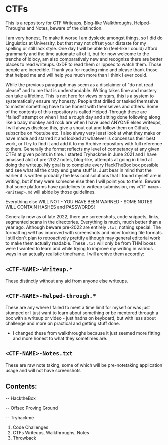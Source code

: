 # CTFs

This is a repository for CTF Writeups, Blog-like Walkthroughs, Helped-Throughs and Notes, beware of the distinction.

I am very honest. To make it worse I am dyslexic amongst things, so I did do Linguistics at University, but that may not offset your distaste for my spelling or still lack style. One day I will be able to (feel-like I could) afford grammarly and the time automate all of it, but for now welcome to the trenchs of idiocy, am also comparatively new and recognize there are better places to read writeups. 0xDF to read them or Ippsec to watch them. Those people are incredible. Thank you for reading mine and please thank those that helped me and will help you much more than I think I ever could.

While the previous paragraph may seem as a disclaimer of "do not read please" and to me that is understandable. Writing takes time and mastery can take a lifetime. This is not here for views or stars, this is a system to systematically ensure my honesty. People that drilled or tasked themselve to master something have to be honest with themselves and others. Some of the contents of this repository is called Helped-Through these are "failed" attempt or when I had a rough day and sitting done following along like a baby monkey and rock are when I have used ANYONE elses writeups, I will always disclose this, give a shout out and follow them on Github, subscribe on Youtube etc. I also alway very least look at what they make or have made and starred it and looked at whatever is concensus their best work, or I try to find it and add it to my Archive repository with full reference to them. Generally the format reflects my level of competancy at any given CTFs at given points in time. I started Tryhackme in June 2021 and I have amassed alot of pre-2022 notes, blog-like, attempts at going in blind at doing the writeup. My goal is to complete every HackTheBox box possible and see what all the crazy end game stuff is. Just bear in mind that the earlier it is written probably the less cool solutions that I found myself are in writing, but if they were someone else then I will point you to them. Beware that some platforms have guidelines to writeup submission, my `<CTF name>-<Writeup>.md` will abide by those guidelines. 

Everything else WILL NOT - YOU HAVE BEEN WARNED - SOME NOTES WILL CONTAIN HASHES and PASSWORDS! 

Generally now as of late 2022, there are screenshots, code snippets, links, segmented scans in the directories. Everything is much, much better than a year ago. Although beware pre-2022 are entirely `.txt`, nothing special. The formatting <s>will</s> has improved with screenshots and nicer looking file formats. I still don't plan to retroactively prettify although may general editorial work to make them actually readable. These `.txt` will only be from THM boxes were I wanted to learn and while trying to improve my writing in various ways in an actually realistic timeframe. I will archive them accordly:

## `<CTF-NAME>-Writeup.*`    
These distinctly without any aid from anyone else writeups.
  
## `<CTF-NAME>-Helped-through.*`     
These are any where I failed to meet a time limit for myself or was just stumped or I just want to learn about something or be mentored through a box with a writeup or video - just hadns on keyboard, but with less about challenge and more on practical and getting stuff done. 

- I changed these from walkthroughs because it just seemed more fitting and more honest to what they sometimes are.

##  `<CTF-NAME>-Notes.txt`
 These are raw note taking, some of which will be pre-notetaking application usage and will not have screenshots
 
 
## Contents:

-- HacktheBox
  
-- Offsec Proving Ground
  
-- Tryhackme 
  1. Code Challenges
  1. CTFs Writeups, Walkthroughs, Notes
  1. Throwback 
  
  
